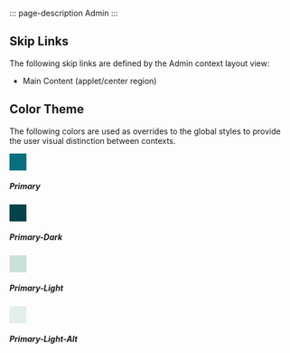<!-- { "label": "Admin", "path": "Workspace.Admin" } -->

::: page-description
 Admin
:::

## Skip Links ##
The following skip links are defined by the Admin context layout view:

- Main Content (applet/center region)

## Color Theme ##
The following colors are used as overrides to the global styles to provide the user visual distinction between contexts.

<div class="media">
  <div class="media-left media-middle">
    <div class="media-object" style="width:30px;height:30px;background-color:#076F7D;"></div>
  </div>
  <div class="media-body">
    <h5 class="media-heading">Primary</h5>
  </div>
</div>

<div class="media">
  <div class="media-left media-middle">
    <div class="media-object" style="width:30px;height:30px;background-color:#05434B;"></div>
  </div>
  <div class="media-body">
    <h5 class="media-heading">Primary-Dark</h5>
  </div>
</div>

<div class="media">
  <div class="media-left media-middle">
    <div class="media-object" style="width:30px;height:30px;background-color:#CAE0DA;"></div>
  </div>
  <div class="media-body">
    <h5 class="media-heading">Primary-Light</h5>
  </div>
</div>

<div class="media">
  <div class="media-left media-middle">
    <div class="media-object" style="width:30px;height:30px;background-color:#E4EFEC;"></div>
  </div>
  <div class="media-body">
    <h5 class="media-heading">Primary-Light-Alt</h5>
  </div>
</div>
